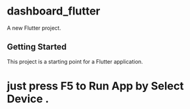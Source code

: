 # dashboard_flutter

A new Flutter project.

## Getting Started

This project is a starting point for a Flutter application.

# just press F5 to Run App by Select Device .
